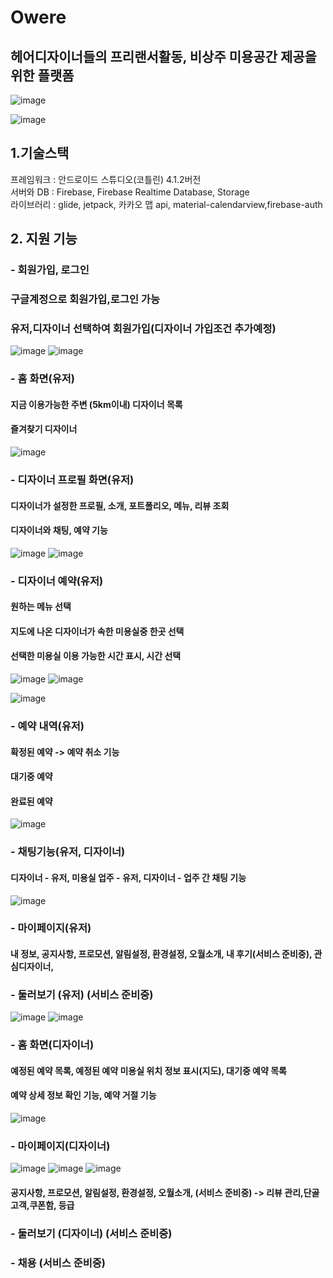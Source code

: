 # Owere
## 헤어디자이너들의 프리랜서활동, 비상주 미용공간 제공을 위한 플랫폼 
![image](https://user-images.githubusercontent.com/68258365/144906642-ae771665-12ed-43c3-9af7-dbcc7ab1e2ff.png)

![image](https://user-images.githubusercontent.com/68258365/144905364-f284a8e4-b7e2-4291-b374-209eac363f77.png)

## 1.기술스택         
프레임워크 : 안드로이드 스튜디오(코틀린) 4.1.2버전        
서버와 DB : Firebase, Firebase Realtime Database, Storage        
라이브러리 : glide, jetpack, 카카오 맵 api, material-calendarview,firebase-auth       

## 2. 지원 기능         
### - 회원가입, 로그인         
###   구글계정으로 회원가입,로그인 가능         
###   유저,디자이너 선택하여 회원가입(디자이너 가입조건 추가예정)    
![image](https://user-images.githubusercontent.com/68258365/144905400-64f40bf6-57c0-427b-950b-523eb8799207.png)
![image](https://user-images.githubusercontent.com/68258365/144905416-d0365be0-c7af-41ab-b9d0-2ba896ab06a0.png)


### - 홈 화면(유저)         
####  지금 이용가능한 주변 (5km이내) 디자이너 목록         
####  즐겨찾기 디자이너         
![image](https://user-images.githubusercontent.com/68258365/144905538-a251aa25-fd4e-4997-a620-996775d9725a.png)


### - 디자이너 프로필 화면(유저)                  
####  디자이너가 설정한 프로필, 소개, 포트폴리오, 메뉴, 리뷰 조회          
####  디자이너와 채팅, 예약 기능         
![image](https://user-images.githubusercontent.com/68258365/144905560-8be8b5a6-aae8-475b-9b30-f6af3d4ff298.png)
![image](https://user-images.githubusercontent.com/68258365/144905593-df4f0503-c4e7-4696-ab55-fc6ba24c6530.png)


### - 디자이너 예약(유저)         
#### 원하는 메뉴 선택         
#### 지도에 나온 디자이너가 속한 미용실중 한곳 선택         
#### 선택한 미용실 이용 가능한 시간 표시, 시간 선택       
![image](https://user-images.githubusercontent.com/68258365/144905661-1379e898-e91e-4e74-9863-2e4acee850c2.png)
![image](https://user-images.githubusercontent.com/68258365/144905683-74f62250-49f1-4a07-9ecd-ad55f77f0104.png)

![image](https://user-images.githubusercontent.com/68258365/144905757-d2470ad0-7d00-4fc6-8bb7-fed376772d0c.png)

### - 예약 내역(유저)         
#### 확정된 예약 -> 예약 취소 기능         
#### 대기중 예약         
#### 완료된 예약         
![image](https://user-images.githubusercontent.com/68258365/144905790-cd6bc1b5-54c7-454d-adc7-9b822610fea5.png)


### - 채팅기능(유저, 디자이너)         
####  디자이너 - 유저, 미용실 업주 - 유저, 디자이너 - 업주 간 채팅 기능 
![image](https://user-images.githubusercontent.com/68258365/144905834-36db14e7-f54d-4716-9d21-17dba7af0ee2.png)



### - 마이페이지(유저)         
####  내 정보, 공지사항, 프로모션, 알림설정, 환경설정, 오월소개, 내 후기(서비스 준비중), 관심디자이너,         
### - 둘러보기 (유저) (서비스 준비중)         
![image](https://user-images.githubusercontent.com/68258365/144905884-1ea73956-4174-4392-a20a-2fc14b96e937.png)
![image](https://user-images.githubusercontent.com/68258365/144905897-bcb3a534-d434-4d8e-8b5c-9a8911e18e17.png)


### - 홈 화면(디자이너)         
####  예정된 예약 목록, 예정된 예약 미용실 위치 정보 표시(지도), 대기중 예약 목록         
####  예약 상세 정보 확인 기능, 예약 거절 기능   

![image](https://user-images.githubusercontent.com/68258365/144905956-66fa8bf8-16cc-4644-899b-a4d87a2ed50e.png)

### - 마이페이지(디자이너)         
![image](https://user-images.githubusercontent.com/68258365/147375037-dacfb688-f099-4f7c-801d-087971acd7ad.png)
![image](https://user-images.githubusercontent.com/68258365/147375038-d10b8f6e-385b-4d97-9143-3ac28e322fda.png)
![image](https://user-images.githubusercontent.com/68258365/147375040-337f1966-7b8b-477a-b548-f0b43f3cac0e.png)

####  공지사항, 프로모션, 알림설정, 환경설정, 오월소개, (서비스 준비중) -> 리뷰 관리,단골고객,쿠폰함, 등급         


### - 둘러보기 (디자이너) (서비스 준비중)         
### - 채용 (서비스 준비중)         
